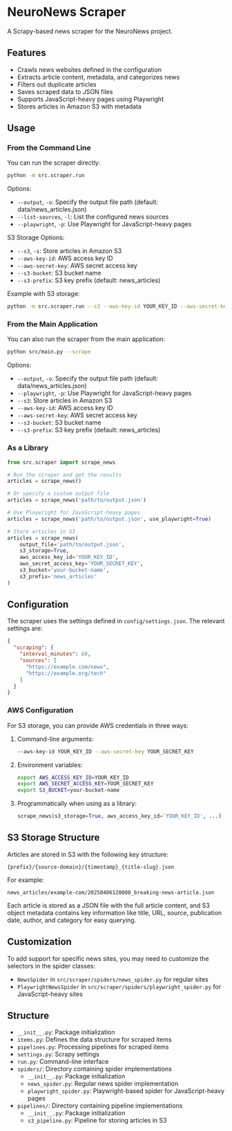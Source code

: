 # NeuroNews Scraper

A Scrapy-based news scraper for the NeuroNews project.

## Features

- Crawls news websites defined in the configuration
- Extracts article content, metadata, and categorizes news
- Filters out duplicate articles
- Saves scraped data to JSON files
- Supports JavaScript-heavy pages using Playwright
- Stores articles in Amazon S3 with metadata

## Usage

### From the Command Line

You can run the scraper directly:

```bash
python -m src.scraper.run
```

Options:
- `--output`, `-o`: Specify the output file path (default: data/news_articles.json)
- `--list-sources`, `-l`: List the configured news sources
- `--playwright`, `-p`: Use Playwright for JavaScript-heavy pages

S3 Storage Options:
- `--s3`, `-s`: Store articles in Amazon S3
- `--aws-key-id`: AWS access key ID
- `--aws-secret-key`: AWS secret access key
- `--s3-bucket`: S3 bucket name
- `--s3-prefix`: S3 key prefix (default: news_articles)

Example with S3 storage:
```bash
python -m src.scraper.run --s3 --aws-key-id YOUR_KEY_ID --aws-secret-key YOUR_SECRET_KEY --s3-bucket your-bucket-name
```

### From the Main Application

You can also run the scraper from the main application:

```bash
python src/main.py --scrape
```

Options:
- `--output`, `-o`: Specify the output file path (default: data/news_articles.json)
- `--playwright`, `-p`: Use Playwright for JavaScript-heavy pages
- `--s3`: Store articles in Amazon S3
- `--aws-key-id`: AWS access key ID
- `--aws-secret-key`: AWS secret access key
- `--s3-bucket`: S3 bucket name
- `--s3-prefix`: S3 key prefix (default: news_articles)

### As a Library

```python
from src.scraper import scrape_news

# Run the scraper and get the results
articles = scrape_news()

# Or specify a custom output file
articles = scrape_news('path/to/output.json')

# Use Playwright for JavaScript-heavy pages
articles = scrape_news('path/to/output.json', use_playwright=True)

# Store articles in S3
articles = scrape_news(
    output_file='path/to/output.json',
    s3_storage=True,
    aws_access_key_id='YOUR_KEY_ID',
    aws_secret_access_key='YOUR_SECRET_KEY',
    s3_bucket='your-bucket-name',
    s3_prefix='news_articles'
)
```

## Configuration

The scraper uses the settings defined in `config/settings.json`. The relevant settings are:

```json
{
  "scraping": {
    "interval_minutes": 60,
    "sources": [
      "https://example.com/news",
      "https://example.org/tech"
    ]
  }
}
```

### AWS Configuration

For S3 storage, you can provide AWS credentials in three ways:

1. Command-line arguments:
   ```bash
   --aws-key-id YOUR_KEY_ID --aws-secret-key YOUR_SECRET_KEY
   ```

2. Environment variables:
   ```bash
   export AWS_ACCESS_KEY_ID=YOUR_KEY_ID
   export AWS_SECRET_ACCESS_KEY=YOUR_SECRET_KEY
   export S3_BUCKET=your-bucket-name
   ```

3. Programmatically when using as a library:
   ```python
   scrape_news(s3_storage=True, aws_access_key_id='YOUR_KEY_ID', ...)
   ```

## S3 Storage Structure

Articles are stored in S3 with the following key structure:
```
{prefix}/{source-domain}/{timestamp}_{title-slug}.json
```

For example:
```
news_articles/example-com/20250406120000_breaking-news-article.json
```

Each article is stored as a JSON file with the full article content, and S3 object metadata contains key information like title, URL, source, publication date, author, and category for easy querying.

## Customization

To add support for specific news sites, you may need to customize the selectors in the spider classes:
- `NewsSpider` in `src/scraper/spiders/news_spider.py` for regular sites
- `PlaywrightNewsSpider` in `src/scraper/spiders/playwright_spider.py` for JavaScript-heavy sites

## Structure

- `__init__.py`: Package initialization
- `items.py`: Defines the data structure for scraped items
- `pipelines.py`: Processing pipelines for scraped items
- `settings.py`: Scrapy settings
- `run.py`: Command-line interface
- `spiders/`: Directory containing spider implementations
  - `__init__.py`: Package initialization
  - `news_spider.py`: Regular news spider implementation
  - `playwright_spider.py`: Playwright-based spider for JavaScript-heavy pages
- `pipelines/`: Directory containing pipeline implementations
  - `__init__.py`: Package initialization
  - `s3_pipeline.py`: Pipeline for storing articles in S3
